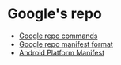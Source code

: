 # Google's repo

- [Google repo commands](https://source.android.com/setup/develop/repo)
- [Google repo manifest format](https://gerrit.googlesource.com/git-repo/+/HEAD/docs/manifest-format.md)
- [Android Platform Manifest](https://android.googlesource.com/platform/manifest/+/refs/heads/master/default.xml)
